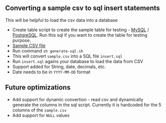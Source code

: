 ## Converting a sample csv to sql insert statements

This will be helpful to load the csv data into a database
 - Create table script to create the sample table for testing - [MySQL](create-table-mysql.sql) / [PostgreSQL](create-table-postgres.sql).  Run this sql if you want to create the table for testing purpose.
 - [Sample CSV file](sample.csv)
 - Run command `sh generate-sql.sh`
 - This will convert `sample.csv` into a SQL file `insert.sql`
 - Run `insert.sql` agains your database to load the data from CSV
 - Support added for String, date, decimals, etc.
 - Date needs to be in `YYYY-MM-DD` format

## Future optimizations
 - Add support for dynamic convertion - read csv and dynamically generate the columns in the sql script. Currently it is hardcoded for the 5 columns of the `sample.csv`
 - Add support for `NULL` values
